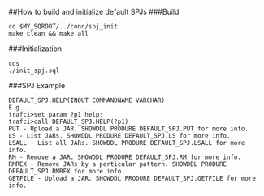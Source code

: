 ##How to build and initialize default SPJs
###Build
```  
cd $MY_SQROOT/../conn/spj_init    
make clean && make all  
```
###Initialization
```  
cds  
./init_spj.sql  
```  
###SPJ Example
```
DEFAULT_SPJ.HELP(INOUT COMMANDNAME VARCHAR)  
E.g.   
trafci>set param ?p1 help;  
trafci>call DEFAULT_SPJ.HELP(?p1)  
PUT - Upload a JAR. SHOWDDL PRODURE DEFAULT_SPJ.PUT for more info.  
LS - List JARs. SHOWDDL PRODURE DEFAULT_SPJ.LS for more info.  
LSALL - List all JARs. SHOWDDL PRODURE DEFAULT_SPJ.LSALL for more info.  
RM - Remove a JAR. SHOWDDL PRODURE DEFAULT_SPJ.RM for more info.  
RMREX - Remove JARs by a perticular pattern. SHOWDDL PRODURE DEFAULT_SPJ.RMREX for more info.  
GETFILE - Upload a JAR. SHOWDDL PRODURE DEFAULT_SPJ.GETFILE for more info.  
```
